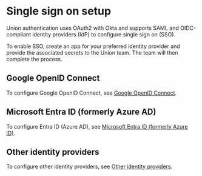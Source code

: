 # Single sign on setup

Union authentication uses OAuth2 with Okta and supports SAML and OIDC-compliant identity providers (IdP) to configure single sign on (SSO).

To enable SSO, create an app for your preferred identity provider and provide the associated secrets to the Union team.
The team will then complete the process.

## Google OpenID Connect

To configure Google OpenID Connect, see [Google OpenID Connect](./google-oidc.md).

## Microsoft Entra ID (formerly Azure AD)

To configure Entra ID (Azure AD), see [Microsoft Entra ID (formerly Azure ID)](./microsoft-entra-id.md).

## Other identity providers

To configure other identity providers, see [Other identity providers](./other-identity-providers.md).
